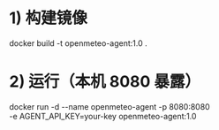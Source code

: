 # 1) 构建镜像
docker build -t openmeteo-agent:1.0 .

# 2) 运行（本机 8080 暴露）
docker run -d --name openmeteo-agent -p 8080:8080 \
  -e AGENT_API_KEY=your-key openmeteo-agent:1.0
